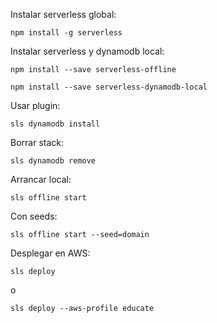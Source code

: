 Instalar serverless global:

```npm install -g serverless```

Instalar serverless y dynamodb local:

```npm install --save serverless-offline```

```npm install --save serverless-dynamodb-local```

Usar plugin:

```sls dynamodb install```

Borrar stack:

```sls dynamodb remove```

Arrancar local:

```sls offline start```

Con seeds:

```sls offline start --seed=domain```

Desplegar en AWS:

```sls deploy```

o

```sls deploy --aws-profile educate```
